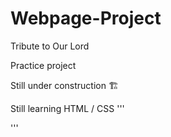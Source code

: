 # Webpage-Project
Tribute to Our Lord

Practice project

Still under construction 🏗

Still learning HTML / CSS
'''
<head> </head>
'''
